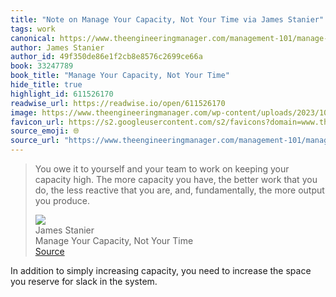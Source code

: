 ```yaml
---
title: "Note on Manage Your Capacity, Not Your Time via James Stanier"
tags: work
canonical: https://www.theengineeringmanager.com/management-101/manage-your-capacity-not-your-time/
author: James Stanier
author_id: 49f350de86e1f2cb8e8576c2699ce66a
book: 33247789
book_title: "Manage Your Capacity, Not Your Time"
hide_title: true
highlight_id: 611526170
readwise_url: https://readwise.io/open/611526170
image: https://www.theengineeringmanager.com/wp-content/uploads/2023/10/capacity-1024x416.png
favicon_url: https://s2.googleusercontent.com/s2/favicons?domain=www.theengineeringmanager.com
source_emoji: 🌐
source_url: "https://www.theengineeringmanager.com/management-101/manage-your-capacity-not-your-time/#:~:text=You%20owe%20it,output%20you%20produce."
---
```


> You owe it to yourself and your team to work on keeping your capacity high. The more capacity you have, the better work that you do, the less reactive that you are, and, fundamentally, the more output you produce.
> <div class="quoteback-footer"><div class="quoteback-avatar"><img class="mini-favicon" src="https://s2.googleusercontent.com/s2/favicons?domain=www.theengineeringmanager.com"></div><div class="quoteback-metadata"><div class="metadata-inner"><span style="display:none">FROM:</span><div aria-label="James Stanier" class="quoteback-author"> James Stanier</div><div aria-label="Manage Your Capacity, Not Your Time" class="quoteback-title"> Manage Your Capacity, Not Your Time</div></div></div><div class="quoteback-backlink"><a target="_blank" aria-label="go to the full text of this quotation" rel="noopener" href="https://www.theengineeringmanager.com/management-101/manage-your-capacity-not-your-time/#:~:text=You%20owe%20it,output%20you%20produce." class="quoteback-arrow"> Source</a></div></div>

In addition to simply increasing capacity, you need to increase the space you reserve for slack in the system.